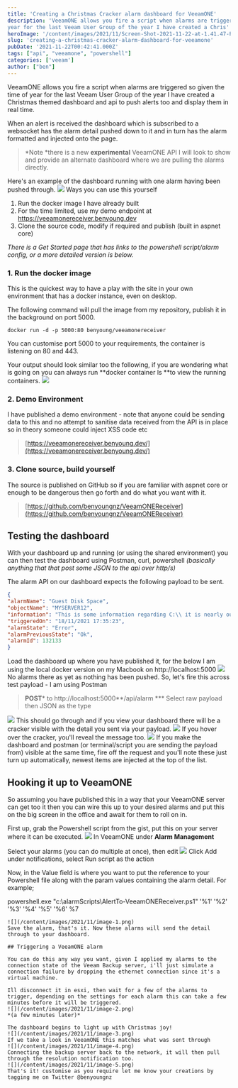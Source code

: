```yaml
---
title: 'Creating a Christmas Cracker alarm dashboard for VeeamONE' 
description: 'VeeamONE allows you fire a script when alarms are triggered so given the time of
year for the last Veeam User Group of the year I have created a Chris'
heroImage: '/content/images/2021/11/Screen-Shot-2021-11-22-at-1.41.47-PM.png'
slug: 'creating-a-christmas-cracker-alarm-dashboard-for-veeamone'
pubDate: '2021-11-22T00:42:41.000Z'
tags: ["api", "veeamone", "powershell"] 
categories: ['veeam']
author: ["ben"]
---
```


VeeamONE allows you fire a script when alarms are triggered so given the time of year for the last Veeam User Group of the year I have created a Christmas themed dashboard and api to push alerts too and display them in real time.

When an alert is received the dashboard which is subscribed to a websocket has the alarm detail pushed down to it and in turn has the alarm formatted and injected onto the page.

> *Note *there is a new **experimental** VeeamONE API I will look to show and provide an alternate dashboard where we are pulling the alarms directly.

Here's an example of the dashboard running with one alarm having been pushed through.
![](/content/images/2021/11/Screen-Shot-2021-11-22-at-12.19.54-PM.png)
Ways you can use this yourself

1. Run the docker image I have already built
2. For the time limited, use my demo endpoint at [https://veeamonereceiver.benyoung.dev ](https://veeamonereceiver.benyoung.dev )
3. Clone the source code, modify if required and publish (built in aspnet core)

*There is a Get Started page that has links to the powershell script/alarm config, or a more detailed version is below.*

### 1. Run the docker image

This is the quickest way to have a play with the site in your own environment that has a docker instance, even on desktop.

The following command will pull the image from my repository, publish it in the background on port 5000.

```
docker run -d -p 5000:80 benyoung/veeamonereceiver
```

You can customise port 5000 to your requirements, the container is listening on 80 and 443. 

Your output should look similar too the following, if you are wondering what is going on you can always run **docker container ls **to view the running containers.
![](/content/images/2021/11/Screen-Shot-2021-11-22-at-12.18.19-PM.png)
### 2. Demo Environment

I have published a demo environment - note that anyone could be sending data to this and no attempt to sanitise data received from the API is in place so in theory someone could inject XSS code etc 

> [https://veeamonereceiver.benyoung.dev/](https://veeamonereceiver.benyoung.dev/)


### 3. Clone source, build yourself

The source is published on GitHub so if you are familiar with aspnet core or enough to be dangerous then go forth and do what you want with it.

> [https://github.com/benyoungnz/VeeamONEReceiver](https://github.com/benyoungnz/VeeamONEReceiver)


## Testing the dashboard

With your dashboard up and running (or using the shared environment) you can then test the dashboard using Postman, curl, powershell *(basically anything that that post some JSON to the api over http/s)*

The alarm API on our dashboard expects the following payload to be sent.
```json
{
"alarmName": "Guest Disk Space",
"objectName": "MYSERVER12",
"information": "This is some information regarding C:\\ it is nearly out of space.",
"triggeredOn": "18/11/2021 17:35:23",
"alarmState": "Error",
"alarmPreviousState": "Ok",
"alarmId": 132133
}
```

Load the dashboard up where you have published it, for the below I am using the local docker version on my Macbook on http://localhost:5000
![](/content/images/2021/11/Screen-Shot-2021-11-22-at-12.18.29-PM.png)
No alarms there as yet as nothing has been pushed. So, let's fire this across test payload - I am using Postman

> **POST*** to http://localhost:5000**/api/alarm ***
> Select raw payload then JSON as the type

![](/content/images/2021/11/Screen-Shot-2021-11-22-at-12.19.44-PM.png)
This should go through and if you view your dashboard there will be a cracker visible with the detail you sent via your payload.
![](/content/images/2021/11/Screen-Shot-2021-11-22-at-12.19.54-PM-1.png)
If you hover over the cracker, you'll reveal the message too.
![](/content/images/2021/11/Screen-Shot-2021-11-22-at-12.20.09-PM.png)
If you make the dashboard and postman (or terminal/script you are sending the payload from) visible at the same time, fire off the request and you'll note these just turn up automatically, newest items are injected at the top of the list.

## Hooking it up to VeeamONE

So assuming you have published this in a way that your VeeamONE server can get too it then you can wire this up to your desired alarms and put this on the big screen in the office and await for them to roll on in.

First up, grab the Powershell script from the gist, put this on your server where it can be executed.
![](/content/images/2021/11/Screen-Shot-2021-11-22-at-1.02.11-PM.png)
In VeeamONE under **Alarm Management**

Select your alarms (you can do multiple at once), then edit
![](/content/images/2021/11/image.png)
Click Add under notifications, select Run script as the action

Now, in the Value field is where you want to put the reference to your Powershell file along with the param values containing the alarm detail. For example;

powershell.exe "c:\alarmScripts\AlertTo-VeeamONEReceiver.ps1" '%1' '%2' '%3' '%4' '%5' '%6' %7

```
![](/content/images/2021/11/image-1.png)
Save the alarm, that's it. Now these alarms will send the detail through to your dashboard.

## Triggering a VeeamONE alarm

You can do this any way you want, given I applied my alarms to the connection state of the Veeam Backup server, i'll just simulate a connection failure by dropping the ethernet connection since it's a virtual machine.

Ill disconnect it in esxi, then wait for a few of the alarms to trigger, depending on the settings for each alarm this can take a few minutes before it will be triggered.
![](/content/images/2021/11/image-2.png)
*(a few minutes later)*

The dashboard begins to light up with Christmas joy!
![](/content/images/2021/11/image-3.png)
If we take a look in VeeamONE this matches what was sent through
![](/content/images/2021/11/image-4.png)
Connecting the backup server back to the network, it will then pull through the resolution notification too.
![](/content/images/2021/11/image-5.png)
That's it! customise as you require let me know your creations by tagging me on Twitter @benyoungnz 
            
        
        
    
    


